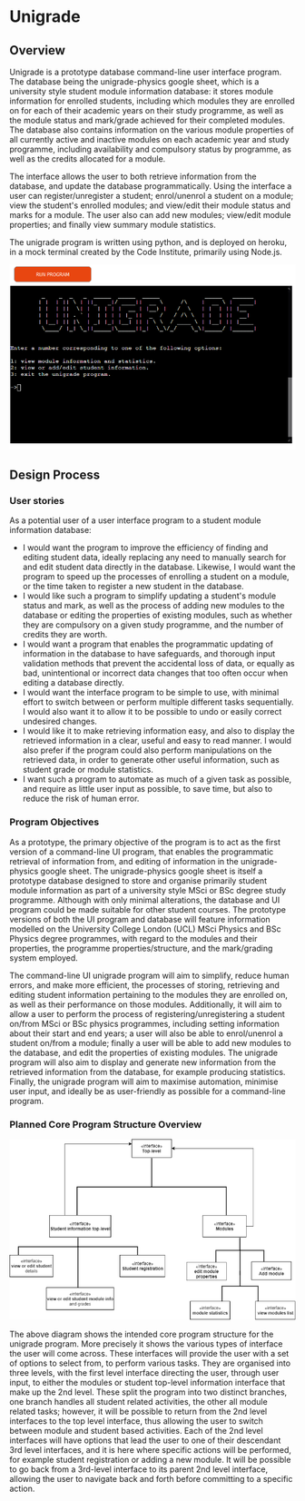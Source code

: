 # Unigrade

## Overview
Unigrade is a prototype database command-line user interface program. The database being the unigrade-physics google
sheet, which is a university style student module information database: it stores module information for enrolled
students, including which modules they are enrolled on for each of their academic years on their study programme,
as well as the module status and mark/grade achieved for their completed modules. The database also contains
information on the various module properties of all currently active and inactive modules on each academic
year and study programme, including availability and compulsory status by programme, as well as the credits allocated for a module.

The interface allows the user to both retrieve information from the database, and update the database
programmatically. Using the interface a user can register/unregister a student; enrol/unenrol a student on a module;
view the student's enrolled modules; and view/edit their module status and marks for a module. The user also can add
new modules; view/edit module properties; and finally view summary module statistics.

The unigrade program is written using python, and is deployed on heroku, in a mock terminal created by the
Code Institute, primarily using Node.js.

![unigrade top-level interface](docs/screenshots/unigrade_top_level_interface.png)

## Design Process

### User stories
As a potential user of a user interface program to a student module information database:
- I would want the program to improve the efficiency of finding and editing student data, ideally replacing any need to manually search for and edit student data directly in the database. Likewise, I would want the program to speed up the processes of enrolling a student on a module, or the time taken to register a new student in the database.
- I would like such a program to simplify updating a student's module status and mark, as well as the process of adding new modules to the database or editing the properties of existing modules, such as whether they are compulsory on a given study programme, and the number of credits they are worth.
- I would want a program that enables the programmatic updating of information in the database to have safeguards, and thorough input validation methods that prevent the accidental loss of data, or equally as bad, unintentional or incorrect data changes that too often occur when editing a database directly.
- I would want the interface program to be simple to use, with minimal effort to switch between or perform multiple different tasks sequentially. I would also want it to
allow it to be possible to undo or easily correct undesired changes.
- I would like it to make retrieving information easy, and also to display the retrieved information in a clear, useful and easy to read manner. I would also prefer if
the program could also perform manipulations on the retrieved data, in order to generate other useful information, such as student grade or module statistics.
- I want such a program to automate as much of a given task as possible, and require as little user input as possible, to save time, but also to reduce the risk of
human error.

### Program Objectives
As a prototype, the primary objective of the program is to act as the first version of a command-line UI program, that enables the programmatic retrieval of information from,
and editing of information in the unigrade-physics google sheet. The unigrade-physics google sheet is itself a prototype database designed to store and organise primarily student module information as part of a university style MSci or BSc degree study programme. Although with only minimal alterations, the database and UI program could be made suitable for other student courses. The prototype versions of both the UI program and database will feature information modelled on the University College London (UCL) MSci Physics and
BSc Physics degree programmes, with regard to the modules and their properties, the programme properties/structure, and the mark/grading system employed.

The command-line UI unigrade program will aim to simplify, reduce human errors, and make more efficient, the processes of storing, retrieving and editing student information pertaining to the modules they are enrolled on, as well as their performance on those modules. Additionally, it will aim to allow a user to perform the process of
registering/unregistering a student on/from MSci or BSc physics programmes, including setting information about their start and end years; a user will also be able to enrol/unenrol a student on/from a module; finally a user will be able to add new modules to the database, and edit the properties of existing modules. The unigrade program will also aim to display and generate new information from the retrieved information from the database, for example producing statistics. Finally, the unigrade program will aim to
maximise automation, minimise user input, and ideally be as user-friendly as possible for a command-line program.

### Planned Core Program Structure Overview
![unigrade program core structure overview diagram](docs/flowcharts/unigrade_core_structure_overview.png)

The above diagram shows the intended core program structure for the unigrade program. More precisely it shows the various types of interface the user will come across.
These interfaces will provide the user with a set of options to select from, to perform various tasks. They are organised into three levels, with the first level interface
directing the user, through user input, to either the modules or student top-level information interface that make up the 2nd level. These split the program into two distinct
branches, one branch handles all student related activities, the other all module related tasks; however, it will be possible to return from the 2nd level interfaces to the top
level interface, thus allowing the user to switch between module and student based activities. Each of the 2nd level interfaces will have options that lead the user to
one of their descendant 3rd level interfaces, and it is here where specific actions will be performed, for example student registration or adding a new module. It will be possible to go back from a 3rd-level interface to its parent 2nd level interface, allowing the user to navigate back and forth before committing to
a specific action.


